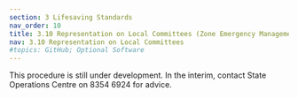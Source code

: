 ```yaml
---
section: 3 Lifesaving Standards
nav_order: 10
title: 3.10 Representation on Local Committees (Zone Emergency Management Committee (ZEMC) / Zone Emergency Support Team (ZEST)) (To be issued)
nav: 3.10 Representation on Local Committees
#topics: GitHub; Optional Software
---
```


This procedure is still under development. In the interim, contact State Operations Centre on 8354 6924 for advice.